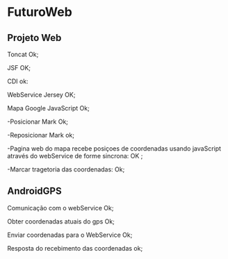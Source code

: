 FuturoWeb
=========
Projeto Web
-----------
Toncat Ok;

JSF OK;

CDI ok:

WebService Jersey OK;

Mapa Google JavaScript Ok;

-Posicionar Mark Ok;

-Reposicionar Mark ok;

-Pagina web do mapa recebe posiçoes de coordenadas usando javaScript através do webService de forme sincrona: OK ;

-Marcar tragetoria das coordenadas: Ok;


AndroidGPS
----------
Comunicação com o webService Ok;

Obter coordenadas atuais do gps Ok;

Enviar coordenadas para o WebService Ok;

Resposta do recebimento das coordenadas ok;
